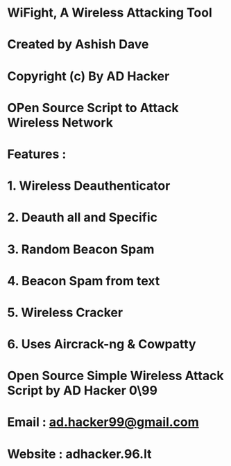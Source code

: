# WiFight, A Wireless Attacking Tool
# Created by Ashish Dave
# Copyright (c) By AD Hacker
#
# OPen Source Script to Attack Wireless Network
#
# Features :
# 1. Wireless Deauthenticator
# 2. Deauth all and Specific
# 3. Random Beacon Spam
# 4. Beacon Spam from text
# 5. Wireless Cracker
# 6. Uses Aircrack-ng & Cowpatty
#
# Open Source Simple Wireless Attack Script by AD Hacker 0\99
#
# Email : ad.hacker99@gmail.com
# Website : adhacker.96.lt
